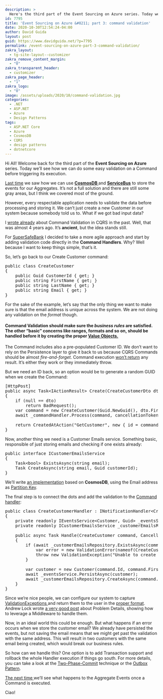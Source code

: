 ```yaml
---
description: >
  Here's the third part of the Event Sourcing on Azure series. Today we'll see how we can handle Command Validation before it execution.
id: 7795
title: 'Event Sourcing on Azure &#8211; part 3: command validation'
date: 2020-10-30T12:54:24-04:00
author: David Guida
layout: post
guid: https://www.davidguida.net/?p=7795
permalink: /event-sourcing-on-azure-part-3-command-validation/
zakra_layout:
  - tg-site-layout--customizer
zakra_remove_content_margin:
  - "0"
zakra_transparent_header:
  - customizer
zakra_page_header:
  - "1"
zakra_logo:
  - "0"
image: /assets/uploads/2020/10/command-validation.jpg
categories:
  - .NET
  - ASP.NET
  - Azure
  - Design Patterns
tags:
  - ASP.NET Core
  - Azure
  - CosmosDB
  - CQRS
  - design patterns
  - dotnetcore
---
```

Hi All! Welcome back for the third part of the **Event Sourcing on Azure** series. Today we&#8217;ll see how we can do some easy validation on a Command before triggering its execution.

<a href="https://www.davidguida.net/event-sourcing-on-azure-part-2-events-persistence/" target="_blank" rel="noreferrer noopener">Last time</a> we saw how we can use <a rel="noreferrer noopener" href="https://docs.microsoft.com/en-us/azure/cosmos-db/introduction?WT.mc_id=DOP-MVP-5003878" target="_blank"><strong>CosmosDB </strong></a>and **<a rel="noreferrer noopener" href="https://docs.microsoft.com/en-us/azure/service-bus-messaging/service-bus-messaging-overview?WT.mc_id=DOP-MVP-5003878" target="_blank">ServiceBus</a>** to store the events for our Aggregates. It&#8217;s not a full solution and there are still some gray areas, but I think we covered most of the ground.

However, every respectable application needs to validate the data before processing and storing it. We can&#8217;t just create a new Customer in our system because somebody told us to. What if we got bad input data?

I <a href="https://www.davidguida.net/cqrs-on-commands-and-validation-part-2-the-base-handler/" target="_blank" rel="noreferrer noopener">wrote already</a> about Command Validation in CQRS in the past. Well, that was almost 4 years ago. It&#8217;s **ancient**, but the idea stands still. 

For <a rel="noreferrer noopener" href="https://github.com/mizrael/SuperSafeBank" target="_blank">SuperSafeBank</a> I decided to take a more agile approach and start by adding validation code directly in the **Command Handlers**. Why? Well because I want to keep things simple, that&#8217;s it. 

So, let&#8217;s go back to our Create Customer command:

<pre class="EnlighterJSRAW" data-enlighter-language="csharp" data-enlighter-theme="" data-enlighter-highlight="" data-enlighter-linenumbers="" data-enlighter-lineoffset="" data-enlighter-title="" data-enlighter-group="">public class CreateCustomer
{	
	public Guid CustomerId { get; }
	public string FirstName { get; }
	public string LastName { get; }
	public string Email { get; }
}</pre>

For the sake of the example, let&#8217;s say that the only thing we want to make sure is that the email address is unique across the system. We are not doing any validation on the _format_ though. 

#### Command Validation should make sure the _business rules_ are satisfied. The other &#8220;basic&#8221; concerns like ranges, formats and so on, should be handled before it by creating the proper [Value Objects.](https://martinfowler.com/bliki/ValueObject.html)

The Command includes also a pre-populated Customer ID. We don&#8217;t want to rely on the Persistence layer to give it back to us because CQRS Commands should be almost _fire-and-forget_. Command execution <a href="https://www.davidguida.net/command-handlers-return-values-in-cqrs/" target="_blank" rel="noreferrer noopener">won&#8217;t return</a> any result. It&#8217;s either they work or they immediately throw. 

But we need an ID back, so an option would be to generate a random GUID when we create the Command:

<pre class="EnlighterJSRAW" data-enlighter-language="csharp" data-enlighter-theme="" data-enlighter-highlight="" data-enlighter-linenumbers="" data-enlighter-lineoffset="" data-enlighter-title="" data-enlighter-group="">[HttpPost]
public async Task&lt;IActionResult> Create(CreateCustomerDto dto, CancellationToken cancellationToken = default)
{
	if (null == dto)
		return BadRequest();
	var command = new CreateCustomer(Guid.NewGuid(), dto.FirstName, dto.LastName, dto.Email);
	await _commandHandler.Process(command, cancellationToken);
	
	return CreatedAtAction("GetCustomer", new { id = command.Id }, command);
}</pre>

Now, another thing we need is a Customer Emails service. Something basic, responsible of just storing emails and checking if one exists already:

<pre class="EnlighterJSRAW" data-enlighter-language="csharp" data-enlighter-theme="" data-enlighter-highlight="" data-enlighter-linenumbers="" data-enlighter-lineoffset="" data-enlighter-title="" data-enlighter-group="">public interface ICustomerEmailsService
{
	Task&lt;bool> ExistsAsync(string email);
	Task CreateAsync(string email, Guid customerId);
}</pre>

We&#8217;ll write <a href="https://github.com/mizrael/SuperSafeBank/blob/master/SuperSafeBank.Web.Persistence.Azure/Services/CustomerEmailsService.cs" target="_blank" rel="noreferrer noopener">an implementation</a> based on **CosmosDB**, using the Email address as <a href="https://docs.microsoft.com/en-us/azure/cosmos-db/partitioning-overview?WT.mc_id=DOP-MVP-5003878" target="_blank" rel="noreferrer noopener">Partition Key</a>. 

The final step is to connect the dots and add the validation to the <a href="https://github.com/mizrael/SuperSafeBank/blob/master/SuperSafeBank.Domain/Commands/CreateCustomer.cs" target="_blank" rel="noreferrer noopener">Command handler</a>:

<pre class="EnlighterJSRAW" data-enlighter-language="csharp" data-enlighter-theme="" data-enlighter-highlight="" data-enlighter-linenumbers="" data-enlighter-lineoffset="" data-enlighter-title="" data-enlighter-group="">public class CreateCustomerHandler : INotificationHandler&lt;CreateCustomer>
{
	private readonly IEventsService&lt;Customer, Guid> _eventsService;
	private readonly ICustomerEmailsService _customerEmailsRepository;

	public async Task Handle(CreateCustomer command, CancellationToken cancellationToken)
	{
		if (await _customerEmailsRepository.ExistsAsync(command.Email)){
			var error = new ValidationError(nameof(CreateCustomer.Email), $"email '{command.Email}' already exists");
			throw new ValidationException("Unable to create Customer", error);
		}

		var customer = new Customer(command.Id, command.FirstName, command.LastName, command.Email);
		await _eventsService.PersistAsync(customer);
		await _customerEmailsRepository.CreateAsync(command.Email, command.Id);
	}
}</pre>

Since we&#8217;re nice people, we can configure our system to capture <a href="https://github.com/mizrael/SuperSafeBank/blob/master/SuperSafeBank.Core/ValidationException.cs" target="_blank" rel="noreferrer noopener">ValidationExceptions </a>and return them to the user in the <a href="https://tools.ietf.org/html/rfc7807" target="_blank" rel="noreferrer noopener">proper format</a>. Andrew Lock wrote <a href="https://andrewlock.net/handling-web-api-exceptions-with-problemdetails-middleware/" target="_blank" rel="noreferrer noopener">a very good post</a> about Problem Details, showing how to leverage a Middleware to handle them.

Now, in an ideal world this could be enough. But what happens if an error occurs when we store the customer email? We already have persisted the events, but not saving the email means that we might get past the validation with the same address. This will result in two customers with the same email being created, which would break our business rules.

So how can we handle this? One option is to add Transaction support and rollback the whole Handler execution if things go south. For more details, you can take a look at the <a rel="noreferrer noopener" href="https://www.davidguida.net/improving-microservices-reliability-part-1-two-phase-commit/?swcfpc=1" target="_blank">Two-Phase-Commit</a> technique or the <a rel="noreferrer noopener" href="https://www.davidguida.net/improving-microservices-reliability-part-2-outbox-pattern/" target="_blank">Outbox Pattern</a>.

<a href="https://www.davidguida.net/event-sourcing-on-azure-part-4-integration-events/" target="_blank" rel="noreferrer noopener">The next time </a>we&#8217;ll see what happens to the Aggregate Events once a Command is executed.

Ciao!

<div class="post-details-footer-widgets">
</div>